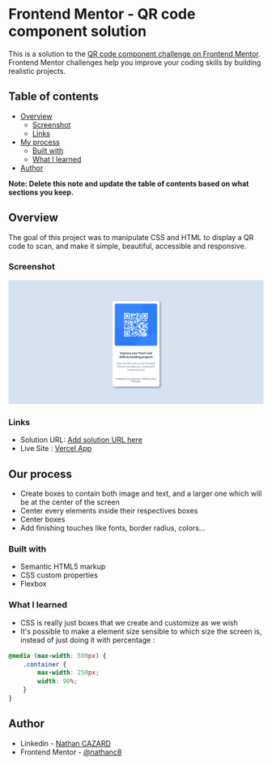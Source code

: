 # Frontend Mentor - QR code component solution

This is a solution to the [QR code component challenge on Frontend Mentor](https://www.frontendmentor.io/challenges/qr-code-component-iux_sIO_H). Frontend Mentor challenges help you improve your coding skills by building realistic projects.

## Table of contents

-   [Overview](#overview)
    -   [Screenshot](#screenshot)
    -   [Links](#links)
-   [My process](#my-process)
    -   [Built with](#built-with)
    -   [What I learned](#what-i-learned)
-   [Author](#author)

**Note: Delete this note and update the table of contents based on what sections you keep.**

## Overview

The goal of this project was to manipulate CSS and HTML to display a QR code to scan, and make it simple, beautiful, accessible and responsive.

### Screenshot

![A screenshot of our finished project, presenting a QR code which leads to Frontend Mentor website](./images/finished_project.png)

### Links

-   Solution URL: [Add solution URL here](https://your-solution-url.com)
-   Live Site : [Vercel App](https://qr-code-component-six-xi.vercel.app/)

## Our process

-   Create boxes to contain both image and text, and a larger one which will be at the center of the screen
-   Center every elements inside their respectives boxes
-   Center boxes
-   Add finishing touches like fonts, border radius, colors...

### Built with

-   Semantic HTML5 markup
-   CSS custom properties
-   Flexbox

### What I learned

-   CSS is really just boxes that we create and customize as we wish
-   It's possible to make a element size sensible to which size the screen is, instead of just doing it with percentage :

```css
@media (max-width: 500px) {
    .container {
        max-width: 250px;
        width: 90%;
    }
}
```

## Author

-   Linkedin - [Nathan CAZARD](https://www.linkedin.com/in/nathan-cazard-431879180/)
-   Frontend Mentor - [@nathanc8](https://www.frontendmentor.io/profile/nathanc8)
